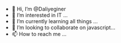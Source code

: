 - 👋 Hi, I’m @Daliyeginer
- 👀 I’m interested in IT ...
- 🌱 I’m currently learning all things ...
- 💞️ I’m looking to collaborate on javascript...
- 📫 How to reach me ...

<!---
Daliyeginer/Daliyeginer is a ✨ special ✨ repository because its `README.md` (this file) appears on your GitHub profile.
You can click the Preview link to take a look at your changes.
--->
